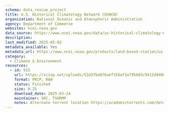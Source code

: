 ```yaml
---
schema: data_rescue_project 
title: U.S. Historical Climatology Network (USHCN)
organization: National Oceanic and Atmospheric Administration
agency: Department of Commerce
websites: ncei.noaa.gov
data_source: https://www.ncei.noaa.gov/data/us-historical-climatology-network/
description: 
last_modified: 2025-05-02
metadata_available: Yes
metadata_url: https://www.ncei.noaa.gov/products/land-based-station/us-historical-climatology-network
category:
  - Climate & Environment 
resources:
  - id: 915
    url: https://sciop.net/uploads/51d37be876aef156af3a795603c9412d94089561
    format: PRCP, RAW
    status: Finished
    size: 0.25
    download_date: 2025-03-24
    maintainer: SRC, TSHRMP
    notes: Alternate torrent location https://academictorrents.com/details/51d37be876aef156af3a795603c9412d94089561
---
```

